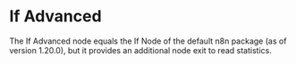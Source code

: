 # If Advanced

The If Advanced node equals the If Node of the default n8n package (as of version 1.20.0), but it provides an additional node exit to read statistics.
